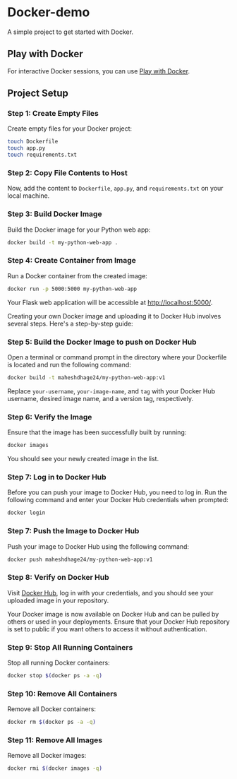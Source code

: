
# Docker-demo

A simple project to get started with Docker.

## Play with Docker

For interactive Docker sessions, you can use [Play with Docker](https://labs.play-with-docker.com/).

## Project Setup

### Step 1: Create Empty Files

Create empty files for your Docker project:

```bash
touch Dockerfile
touch app.py
touch requirements.txt
```

### Step 2: Copy File Contents to Host

Now, add the content to `Dockerfile`, `app.py`, and `requirements.txt` on your local machine.

### Step 3: Build Docker Image

Build the Docker image for your Python web app:

```bash
docker build -t my-python-web-app .
```

### Step 4: Create Container from Image

Run a Docker container from the created image:

```bash
docker run -p 5000:5000 my-python-web-app
```

Your Flask web application will be accessible at [http://localhost:5000/](http://localhost:5000/).


Creating your own Docker image and uploading it to Docker Hub involves several steps. Here's a step-by-step guide:


### Step 5: Build the Docker Image to push on Docker Hub
Open a terminal or command prompt in the directory where your Dockerfile is located and run the following command:

```bash
docker build -t maheshdhage24/my-python-web-app:v1 
```

Replace `your-username`, `your-image-name`, and `tag` with your Docker Hub username, desired image name, and a version tag, respectively.

### Step 6: Verify the Image
Ensure that the image has been successfully built by running:

```bash
docker images
```

You should see your newly created image in the list.

### Step 7: Log in to Docker Hub
Before you can push your image to Docker Hub, you need to log in. Run the following command and enter your Docker Hub credentials when prompted:

```bash
docker login
```

### Step 7: Push the Image to Docker Hub
Push your image to Docker Hub using the following command:

```bash
docker push maheshdhage24/my-python-web-app:v1
```

### Step 8: Verify on Docker Hub
Visit [Docker Hub](https://hub.docker.com/), log in with your credentials, and you should see your uploaded image in your repository.

Your Docker image is now available on Docker Hub and can be pulled by others or used in your deployments. Ensure that your Docker Hub repository is set to public if you want others to access it without authentication.




### Step 9: Stop All Running Containers

Stop all running Docker containers:

```bash
docker stop $(docker ps -a -q)
```

### Step 10: Remove All Containers

Remove all Docker containers:

```bash
docker rm $(docker ps -a -q)
```

### Step 11: Remove All Images

Remove all Docker images:

```bash
docker rmi $(docker images -q)
```

